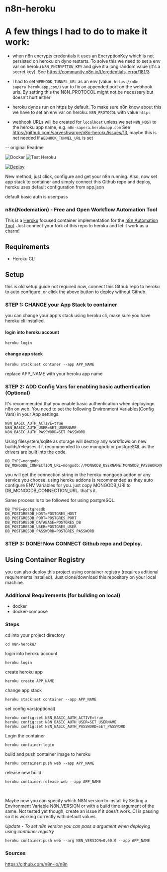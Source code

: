 # n8n-heroku

# A few things I had to do to make it work:

- when n8n encrypts credentials it uses an EncryptionKey which is not persisted on heroku on dyno restarts. To solve
this we need to set a env var on heroku `N8N_ENCRYPTION_KEY` and give it a long random value (it's a secret key).
See https://community.n8n.io/t/credentials-error/181/3

- I had to set `WEBHOOK_TUNNEL_URL` as an env (value: `https://n8n-sapera.herokuapp.com/`) var to fix
 an appended port on the webhook urls. By setting this the N8N_PROTOCOL might not be necessary but doesn't hurt either

- heroku dynos run on https by default. To make sure n8n know about this we have to set an env var on heroku:
`N8N_PROTOCOL` with value `https`

- webhook URLs will be created for `localhost` unless we set `N8N_HOST` to the heroku app name, e.g. `n8n-sapera.herokuapp.com`
See https://github.com/sarveshwarge/n8n-heroku/issues/13, maybe this is net needed if `WEBHOOK_TUNNEL_URL` is set

-- original Readme

![Docker](https://github.com/sarveshwarge/n8n-heroku/workflows/Docker/badge.svg) ![Test Heroku](https://github.com/sarveshwarge/n8n-heroku/workflows/Test%20Heroku/badge.svg)

[![Deploy](https://www.herokucdn.com/deploy/button.svg)](https://heroku.com/deploy?template=https://github.com/sarveshwarge/n8n-heroku)

New method, just click, configure and get your n8n running.
Also, now set app stack to container and simply connect this Github repo and deploy, heroku uses default configuration from app.json

default basic auth is user:pass

### n8n(Nodemation) - Free and Open Workflow Automation Tool

This is a [Heroku](https://heroku.com/) focused container implementation for the [n8n Automation Tool](https://n8n.io/). Just connect your fork of this repo to heroku and let it work as a charm!

## Requirements
* Heroku CLI

## Setup

this is old setup guide not required now, connect this Github repo to heroku to auto configure. or click the above button to deploy without Github.

### STEP 1: CHANGE your App Stack to container
you can change your app's stack using heroku cli, make sure you have heroku cli installed.

#### login into heroku account
    heroku login

#### change app stack
    heroku stack:set contaner --app APP_NAME
replace APP_NAME with your heroku app name

### STEP 2: ADD Config Vars for enabling basic authentication (Optional)
It's recommended that you enable basic authentication when deployingn n8n on web. You need to set the following Environment Variables(Config Vars) in your App settings.

    N8N_BASIC_AUTH_ACTIVE=true
    N8N_BASIC_AUTH_USER=SET_USERNAME
    N8N_BASIC_AUTH_PASSWORD=SET_PASSWORD

Using filesystem/sqlite as storage will destroy any workflows on new builds/releases it it recommended to use mongodb or postgreSQL as the drivers are built into the code.

    DB_TYPE=mongodb
    DB_MONGODB_CONNECTION_URL=mongodb://MONGODB_USERNAME:MONGODB_PASSWORD@HOST:PORT/MONGODB_DATABASE

you will get the connection string in the heroku mongodb addon or any service you choose. using heroku addons is recommended as they auto configure ENV Variables for you. just copy MONGODB_URI to DB_MONGODB_CONNECTION_URL. that's it.

Same process is to be followed for using postgreSQL.

    DB_TYPE=postgresdb
    DB_POSTGRESDB_HOST=POSTGRES_HOST
    DB_POSTGRESDB_PORT=POSTGRES_PORT
    DB_POSTGRESDB_DATABASE=POSTGRES_DB
    DB_POSTGRESDB_USER=POSTGRES_USER
    DB_POSTGRESDB_PASSWORD=POSTGRES_PASSWORD


### STEP 3: DONE! Now CONNECT Github repo and Deploy.

## Using Container Registry

you can also deploy this project using container registry (requires aditional requirements installed). Just clone/download this repository on your local machine.

### Additional Requirements (for building on local)
* docker
* docker-compose

### Steps
cd into your project directory

    cd n8n-heroku/

login into heroku account

    heroku login

create heroku app

    heroku create APP_NAME

change app stack

    heroku stack:set container --app APP_NAME

set config vars(optional)

    heroku config:set N8N_BASIC_AUTH_ACTIVE=true
    heroku config:set N8N_BASIC_AUTH_USER=SET_USERNAME
    heroku config:set N8N_BASIC_AUTH_PASSWORD=SET_PASSWORD

Login the container

    heroku container:login

build and push container image to heroku

    heroku container:push web --app APP_NAME

release new build

    heroku container:release web --app APP_NAME

<br />

Maybe now you can specify which N8N version to install by Setting a Environment Variable N8N_VERSION or with a build time argument of the same. Not tested yet though, create an issue if it does't work. CI is passing so it is working correctly with default values.

_Update - To set n8n version you can pass a argument when deploying using container registry_

    heroku container:push web --arg N8N_VERSION=0.60.0 --app APP_NAME

### Sources

https://github.com/n8n-io/n8n
